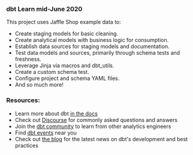 ### dbt Learn mid-June 2020
This project uses Jaffle Shop example data to:
- Create staging models for basic cleaning.
- Create analytical models with business logic for consumption.
- Establish data sources for staging models and documentation.
- Test data models and sources, primarily through schema tests and freshness.
- Leverage Jinja via macros and dbt_utils.
- Create a custom schema test.
- Configure project and schema YAML files.
- And so much more!

### Resources:
- Learn more about dbt [in the docs](https://docs.getdbt.com/docs/introduction)
- Check out [Discourse](https://discourse.getdbt.com/) for commonly asked questions and answers
- Join the [dbt community](http://community.getbdt.com/) to learn from other analytics engineers
- Find [dbt events](https://events.getdbt.com) near you
- Check out [the blog](https://blog.getdbt.com/) for the latest news on dbt's development and best practices
